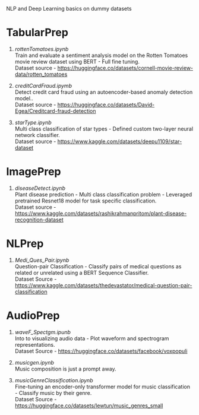 NLP and Deep Learning basics on dummy datasets

# TabularPrep
1. *rottenTomatoes.ipynb* <br>
Train and evaluate a sentiment analysis model on the Rotten Tomatoes movie review dataset using BERT - Full fine tuning. <br>
Dataset source - https://huggingface.co/datasets/cornell-movie-review-data/rotten_tomatoes <br>

2. *creditCardFraud.ipymb* <br>
Detect credit card fraud using an autoencoder-based anomaly detection model.. <br>
Dataset source - https://huggingface.co/datasets/David-Egea/Creditcard-fraud-detection <br>

3. *starType.ipynb* <br>
Multi class classification of star types - Defined custom two-layer neural network classifier. <br>
Dataset source - https://www.kaggle.com/datasets/deepu1109/star-dataset <br>


# ImagePrep
1. *diseaseDetect.ipynb* <br>
Plant disease prediction - Multi class classification problem - Leveraged pretrained Resnet18 model for task specific classification. <br>
Dataset source - https://www.kaggle.com/datasets/rashikrahmanpritom/plant-disease-recognition-dataset <br>

# NLPrep
1. *Medi_Ques_Pair.ipynb* <br>
Question-pair Classification - Classify pairs of medical questions as related or unrelated using a BERT Sequence Classifier. <br>
Dataset Source - https://www.kaggle.com/datasets/thedevastator/medical-question-pair-classification <br>

# AudioPrep
1. *waveF_Spectgm.ipunb* <br>
Into to visualizing audio data - Plot waveform and spectrogram representations. <br>
Dataset Source - https://huggingface.co/datasets/facebook/voxpopuli <br>

2. *musicgen.ipynb* <br>
Music composition is just a prompt away. <br>

3. *musicGenreClassification.ipynb* <br>
Fine-tuning an encoder-only transformer model for music classification - Classify music by their genre. <br>
Dataset Source - https://huggingface.co/datasets/lewtun/music_genres_small


